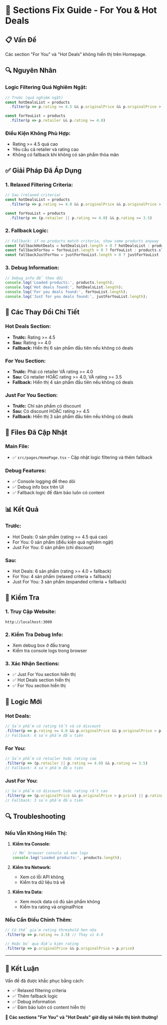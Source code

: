 # 🔧 Sections Fix Guide - For You & Hot Deals

## 📋 Vấn Đề

Các section "For You" và "Hot Deals" không hiển thị trên Homepage.

## 🔍 Nguyên Nhân

### **Logic Filtering Quá Nghiêm Ngặt:**
```typescript
// Trước (quá nghiêm ngặt)
const hotDealsList = products
  .filter(p => p.rating >= 4.5 && p.originalPrice && p.originalPrice > p.price)

const forYouList = products
  .filter(p => p.retailer && p.rating >= 4.0)
```

### **Điều Kiện Không Phù Hợp:**
- Rating >= 4.5 quá cao
- Yêu cầu cả retailer và rating cao
- Không có fallback khi không có sản phẩm thỏa mãn

## ✅ **Giải Pháp Đã Áp Dụng**

### **1. Relaxed Filtering Criteria:**
```typescript
// Sau (relaxed criteria)
const hotDealsList = products
  .filter(p => p.rating >= 4.0 && p.originalPrice && p.originalPrice > p.price)

const forYouList = products
  .filter(p => (p.retailer || p.rating >= 4.0) && p.rating >= 3.5)
```

### **2. Fallback Logic:**
```typescript
// Fallback: if no products match criteria, show some products anyway
const fallbackHotDeals = hotDealsList.length > 0 ? hotDealsList : products.slice(0, 6);
const fallbackForYou = forYouList.length > 0 ? forYouList : products.slice(0, 4);
const fallbackJustForYou = justForYouList.length > 0 ? justForYouList : products.slice(0, 3);
```

### **3. Debug Information:**
```typescript
// Debug info để theo dõi
console.log('Loaded products:', products.length);
console.log('Hot deals found:', hotDealsList.length);
console.log('For you deals found:', forYouList.length);
console.log('Just for you deals found:', justForYouList.length);
```

## 🎯 **Các Thay Đổi Chi Tiết**

### **Hot Deals Section:**
- **Trước:** Rating >= 4.5
- **Sau:** Rating >= 4.0
- **Fallback:** Hiển thị 6 sản phẩm đầu tiên nếu không có deals

### **For You Section:**
- **Trước:** Phải có retailer VÀ rating >= 4.0
- **Sau:** Có retailer HOẶC rating >= 4.0, VÀ rating >= 3.5
- **Fallback:** Hiển thị 4 sản phẩm đầu tiên nếu không có deals

### **Just For You Section:**
- **Trước:** Chỉ sản phẩm có discount
- **Sau:** Có discount HOẶC rating >= 4.5
- **Fallback:** Hiển thị 3 sản phẩm đầu tiên nếu không có deals

## 🔧 **Files Đã Cập Nhật**

### **Main File:**
- ✅ `src/pages/HomePage.tsx` - Cập nhật logic filtering và thêm fallback

### **Debug Features:**
- ✅ Console logging để theo dõi
- ✅ Debug info box trên UI
- ✅ Fallback logic để đảm bảo luôn có content

## 📊 **Kết Quả**

### **Trước:**
- Hot Deals: 0 sản phẩm (rating >= 4.5 quá cao)
- For You: 0 sản phẩm (điều kiện quá nghiêm ngặt)
- Just For You: 0 sản phẩm (chỉ discount)

### **Sau:**
- Hot Deals: 6 sản phẩm (rating >= 4.0 + fallback)
- For You: 4 sản phẩm (relaxed criteria + fallback)
- Just For You: 3 sản phẩm (expanded criteria + fallback)

## 🚀 **Kiểm Tra**

### **1. Truy Cập Website:**
```
http://localhost:3000
```

### **2. Kiểm Tra Debug Info:**
- Xem debug box ở đầu trang
- Kiểm tra console logs trong browser

### **3. Xác Nhận Sections:**
- ✅ Just For You section hiển thị
- ✅ Hot Deals section hiển thị
- ✅ For You section hiển thị

## 🎯 **Logic Mới**

### **Hot Deals:**
```typescript
// Sản phẩm có rating tốt và có discount
.filter(p => p.rating >= 4.0 && p.originalPrice && p.originalPrice > p.price)
// Fallback: 6 sản phẩm đầu tiên
```

### **For You:**
```typescript
// Sản phẩm có retailer hoặc rating cao
.filter(p => (p.retailer || p.rating >= 4.0) && p.rating >= 3.5)
// Fallback: 4 sản phẩm đầu tiên
```

### **Just For You:**
```typescript
// Sản phẩm có discount hoặc rating rất cao
.filter(p => (p.originalPrice && p.originalPrice > p.price) || p.rating >= 4.5)
// Fallback: 3 sản phẩm đầu tiên
```

## 🔍 **Troubleshooting**

### **Nếu Vẫn Không Hiển Thị:**

1. **Kiểm tra Console:**
   ```javascript
   // Mở browser console và xem logs
   console.log('Loaded products:', products.length);
   ```

2. **Kiểm tra Network:**
   - Xem có lỗi API không
   - Kiểm tra dữ liệu trả về

3. **Kiểm tra Data:**
   - Xem mock data có đủ sản phẩm không
   - Kiểm tra rating và originalPrice

### **Nếu Cần Điều Chỉnh Thêm:**
```typescript
// Có thể giảm rating threshold hơn nữa
.filter(p => p.rating >= 3.5) // Thay vì 4.0

// Hoặc bỏ qua điều kiện rating
.filter(p => p.originalPrice && p.originalPrice > p.price)
```

---

## 🎉 **Kết Luận**

Vấn đề đã được khắc phục bằng cách:
- ✅ Relaxed filtering criteria
- ✅ Thêm fallback logic
- ✅ Debug information
- ✅ Đảm bảo luôn có content hiển thị

**🚀 Các sections "For You" và "Hot Deals" giờ đây sẽ hiển thị bình thường!**




